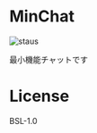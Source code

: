# MinChat
![staus](https://circleci.com/gh/namachan10777/minchat/tree/master.svg?style=shield&circle-token=279d92a5d57ef1c96fd607cf314a249e6f3fe5a6)

最小機能チャットです
# License
BSL-1.0
